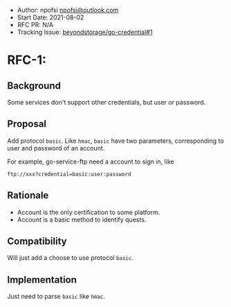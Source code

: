- Author: npofsi [npofsi@outlook.com](mailto:npofsi@outlook.com)
- Start Date: 2021-08-02
- RFC PR: N/A
- Tracking Issue: [beyondstorage/go-credential#1](https://github.com/beyondstorage/go-credential/issues/1)

# RFC-1:


## Background

Some services don't support other credentials, but user or password.


## Proposal

Add protocol `basic`. Like `hmac`, `basic` have two parameters, corresponding to user and password of an account.

For example, go-service-ftp need a account to sign in, like

`ftp://xxx?credential=basic:user:password`

## Rationale

- Account is the only certification to some platform.
- Account is a basic method to identify quests.

## Compatibility

Will just add a choose to use protocol `basic`.

## Implementation

Just need to parse `basic` like `hmac`.